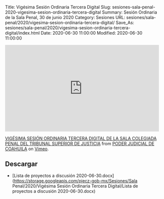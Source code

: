Title: Vigésima Sesión Ordinaria Tercera Digital
Slug: sesiones-sala-penal-2020-vigesima-sesion-ordinaria-tercera-digital
Summary: Sesión Ordinaria de la Sala Penal, 30 de junio 2020
Category: Sesiones
URL: sesiones/sala-penal/2020/vigesima-sesion-ordinaria-tercera-digital/
Save_As: sesiones/sala-penal/2020/vigesima-sesion-ordinaria-tercera-digital/index.html
Date: 2020-06-30 11:00:00
Modified: 2020-06-30 11:00:00


<div style="padding:56.25% 0 0 0;position:relative;"><iframe src="https://player.vimeo.com/video/433633125" style="position:absolute;top:0;left:0;width:100%;height:100%;" frameborder="0" allow="autoplay; fullscreen" allowfullscreen></iframe></div><script src="https://player.vimeo.com/api/player.js"></script> <p><a href="https://vimeo.com/433633125">VIGÉSIMA SESIÓN ORDINARIA TERCERA DIGITAL DE LA SALA COLEGIADA PENAL DEL TRIBUNAL SUPERIOR DE JUSTICIA</a> from <a href="https://vimeo.com/user103229504">PODER JUDICIAL DE COAHUILA</a> on <a href="https://vimeo.com">Vimeo</a>.</p>


## Descargar


* [Lista de proyectos a discusión 2020-06-30.docx](https://storage.googleapis.com/pjecz-gob-mx/Sesiones/Sala Penal/2020/Vigésima Sesión Ordinaria Tercera Digital/Lista de proyectos a discusión 2020-06-30.docx)


